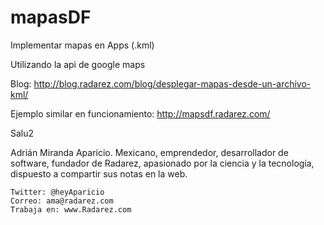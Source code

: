 # mapasDF
Implementar mapas en Apps (.kml)

Utilizando la api de google maps

Blog: http://blog.radarez.com/blog/desplegar-mapas-desde-un-archivo-kml/

Ejemplo similar en funcionamiento: http://mapsdf.radarez.com/

Salu2



Adrián Miranda Aparicio.
Mexicano, emprendedor, desarrollador de software, fundador de Radarez, apasionado por la ciencia y la tecnología, dispuesto a compartir sus notas en la web.

    Twitter: @heyAparicio
    Correo: ama@radarez.com
    Trabaja en: www.Radarez.com


